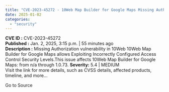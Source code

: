 ```yaml
---
title: "CVE-2023-45272 - 10Web Map Builder for Google Maps Missing Authorization Vulnerability"
date: 2025-01-02
categories: 
  - "security"
---
```


**CVE ID :** CVE-2023-45272  
**Published :** Jan. 2, 2025, 3:15 p.m. | 55 minutes ago  
**Description :** Missing Authorization vulnerability in 10Web 10Web Map Builder for Google Maps allows Exploiting Incorrectly Configured Access Control Security Levels.This issue affects 10Web Map Builder for Google Maps: from n/a through 1.0.73. 
**Severity:** 5.4 | MEDIUM  
Visit the link for more details, such as CVSS details, affected products, timeline, and more...

Go to Source
